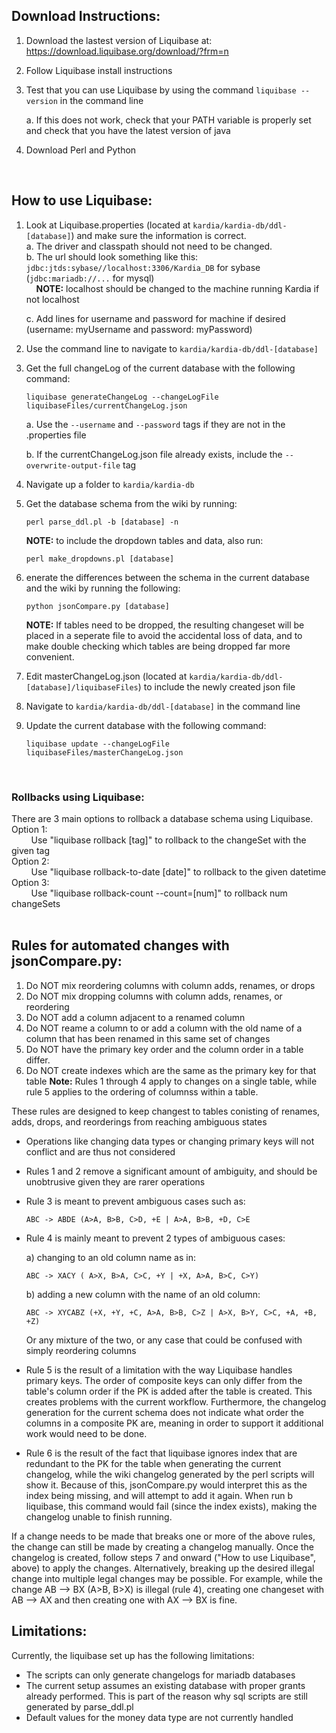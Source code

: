 ## Download Instructions:
1. Download the lastest version of Liquibase at: https://download.liquibase.org/download/?frm=n
2. Follow Liquibase install instructions
3. Test that you can use Liquibase by using the command ```liquibase --version``` in the command line

	a. If this does not work, check that your PATH variable is properly set and check that you have the latest version of java
4. Download Perl and Python  
<br>

## How to use Liquibase:
1. Look at Liquibase.properties (located at ```kardia/kardia-db/ddl-[database]```) and make sure the information is correct.  
  a. The driver and classpath should not need to be changed.  
  b. The url should look something like this: ```jdbc:jtds:sybase//localhost:3306/Kardia_DB``` for sybase (```jdbc:mariadb://...``` for mysql)  
  &nbsp;&nbsp;&nbsp;&nbsp;**NOTE:** localhost should be changed to the machine running Kardia if not localhost

	c. Add lines for username and password for machine if desired (username: myUsername and password: myPassword)  
2. Use the command line to navigate to ```kardia/kardia-db/ddl-[database]```
3. Get the full changeLog of the current database with the following command: 
	```
	liquibase generateChangeLog --changeLogFile liquibaseFiles/currentChangeLog.json
	``` 
	a. Use  the ```--username``` and ```--password``` tags if they are not in the .properties file
	
	b. If the currentChangeLog.json file already exists, include the ```--overwrite-output-file``` tag
4. Navigate up a folder to ```kardia/kardia-db```
5. Get the database schema from the wiki by running:  
	```
	perl parse_ddl.pl -b [database] -n
	```
	**NOTE:** to include the dropdown tables and data, also run: 
	```
	perl make_dropdowns.pl [database]
	```
6. enerate the differences between the schema in the current database and the wiki by running the following:
	```
	python jsonCompare.py [database]
	```
	**NOTE:** If tables need to be dropped, the resulting changeset will be placed in a seperate file to avoid the accidental loss of data, and to make double checking which tables are being dropped far more convenient. 
7. Edit masterChangeLog.json (located at ```kardia/kardia-db/ddl-[database]/liquibaseFiles```) to include the newly created json file
8. Navigate to ```kardia/kardia-db/ddl-[database]``` in the command line
9. Update the current database with the following command:
	```
	liquibase update --changeLogFile liquibaseFiles/masterChangeLog.json
	```
<br>

### Rollbacks using Liquibase:
There are 3 main options to rollback a database schema using Liquibase.  
Option 1:  
&nbsp;&nbsp;&nbsp;&nbsp;&nbsp;&nbsp;&nbsp;&nbsp;Use "liquibase rollback [tag]" to rollback to the changeSet with the given tag  
Option 2:  
&nbsp;&nbsp;&nbsp;&nbsp;&nbsp;&nbsp;&nbsp;&nbsp;Use "liquibase rollback-to-date [date]" to rollback to the given datetime  
Option 3:  
&nbsp;&nbsp;&nbsp;&nbsp;&nbsp;&nbsp;&nbsp;&nbsp;Use "liquibase rollback-count --count=[num]" to rollback num changeSets  
<br>
## Rules for automated changes with jsonCompare.py:
1. Do NOT mix reordering columns with column adds, renames, or drops
2. Do NOT mix dropping columns with column adds, renames, or reordering
3. Do NOT add a column adjacent to a renamed column
4. Do NOT reame a column to or add a column with the old name of a column that has been renamed in this same set of changes
5. Do NOT have the primary key order and the column order in a table differ. 
6. Do NOT create indexes which are the same as the primary key for that table
**Note:** Rules 1 through 4 apply to changes on a single table, while rule 5 applies to the ordering of columnss within a table.

 These rules are designed to keep changest to tables conisting of renames, adds, drops, and reorderings from reaching ambiguous states
- Operations like changing data types or changing primary keys will not conflict and are thus not considered
- Rules 1 and 2 remove a significant amount of ambiguity, and should be unobtrusive given they are rarer operations
- Rule 3 is meant to prevent ambiguous cases such as:
	```
	ABC -> ABDE (A>A, B>B, C>D, +E | A>A, B>B, +D, C>E
	```
- Rule 4 is mainly meant to prevent 2 types of ambiguous cases:

	a) changing to an old column name as in:
	```
	ABC -> XACY ( A>X, B>A, C>C, +Y | +X, A>A, B>C, C>Y) 
	```
	b) adding a new column with the name of an old column:
	```
	ABC -> XYCABZ (+X, +Y, +C, A>A, B>B, C>Z | A>X, B>Y, C>C, +A, +B, +Z)
	```
	Or any mixture of the two, or any case that could be confused with simply reordering columns
- Rule 5 is the result of a limitation with the way Liquibase handles primary keys. The order of composite keys can only differ from the table's column order if the PK is added after the table is created. This creates problems with the current workflow. Furthermore, the changelog generation for the current schema does not indicate what order the columns in a composite PK are, meaning in order to support it additional work would need to be done. 
- Rule 6 is the result of the fact that liquibase ignores index that are redundant to the PK for the table when generating the current changelog, while the wiki changelog generated by the perl scripts will show it. Because of this, jsonCompare.py would interpret this as the index being missing, and will attempt to add it again. When run b liquibase, this command would fail (since the index exists), making the changelog unable to finish running. 

If a change needs to be made that breaks one or more of the above rules, the change can still be made by creating a changelog manually. Once the changelog is created, follow steps 7 and onward ("How to use Liquibase", above) to apply the changes. 
Alternatively, breaking up the desired illegal change into multiple legal changes may be possible. For example, while the change AB --> BX (A>B, B>X) is illegal (rule 4), creating one changeset with AB --> AX and then creating one with AX --> BX is fine. 

## Limitations: 

Currently, the liquibase set up has the following limitations:

- The scripts can only generate changelogs for mariadb databases
- The current setup assumes an existing database with proper grants already performed. This is part of the reason why sql scripts are still generated by parse_ddl.pl
- Default values for the money data type are not currently handled 
